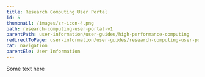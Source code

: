 ```yaml
---
title: Research Computing User Portal
id: 5
thumbnail: /images/sr-icon-4.png
path: research-computing-user-portal-v1
parentPath: user-information/user-guides/high-performance-computing
redirectToPage: user-information/user-guides/research-computing-user-portal
cat: navigation
parentEle: User Information
---
```

Some text here